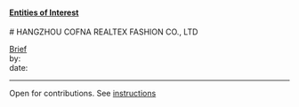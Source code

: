 #### [Entities of Interest](/list.html)
<link rel="stylesheet" type="text/css" href="../../assets/style.css">
# HANGZHOU COFNA REALTEX FASHION CO., LTD

[comment]: <> (Add/Remove information below as you want)
[comment]: <> (Markdown cheatsheet: https://github.com/adam-p/markdown-here/wiki/Markdown-Cheatsheet)
[Brief](Brief.md)  
by:  
date:  

---
[comment]: <> (Add your content here)
Open for contributions. See [instructions](/Readme.md#contribute)